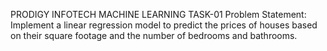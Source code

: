 PRODIGY INFOTECH MACHINE LEARNING TASK-01
Problem Statement:
           Implement a linear regression model to predict the prices of houses based on their square footage and the number of bedrooms and bathrooms.
